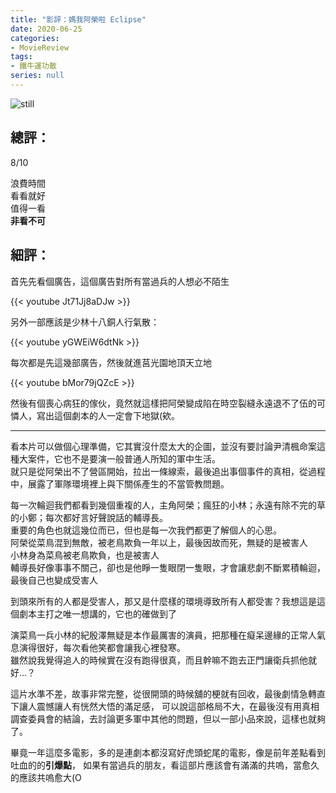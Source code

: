 ```yaml
---
title: "影評：媽我阿榮啦 Eclipse"
date: 2020-06-25
categories:
- MovieReview
tags:
- 鐵牛運功散
series: null
---
```


![still](/images/movie/eclipse.jpg)

## 總評：

8/10

浪費時間  
看看就好  
值得一看  
**非看不可**  
<!--more-->

## 細評：

首先先看個廣告，這個廣告對所有當過兵的人想必不陌生

{{< youtube Jt71Jj8aDJw >}}

另外一部應該是少林十八銅人行氣散：

{{< youtube yGWEiW6dtNk >}}

每次都是先這幾部廣告，然後就進莒光園地頂天立地

{{< youtube bMor79jQZcE >}}

然後有個喪心病狂的傢伙，竟然就這樣把阿榮變成陷在時空裂縫永遠退不了伍的可憐人，寫出這個劇本的人一定會下地獄(欸。

---

看本片可以做個心理準備，它其實沒什麼太大的企圖，並沒有要討論尹清楓命案這種大案件，它也不是要演一般普通人所知的軍中生活。  
就只是從阿榮出不了營區開始，拉出一條線索，最後追出事個事件的真相，從過程中，展露了軍隊環境裡上與下關係產生的不當管教問題。

每一次輪迴我們都看到幾個重複的人，主角阿榮；瘋狂的小林；永遠有除不完的草的小鄭；每次都好言好聲說話的輔導長。  
重要的角色也就這幾位而已，但也是每一次我們都更了解個人的心思。  
阿榮從菜鳥混到無敵，被老鳥欺負一年以上，最後因故而死，無疑的是被害人  
小林身為菜鳥被老鳥欺負，也是被害人  
輔導長好像事事不關己，卻也是他睜一隻眼閉一隻眼，才會讓悲劇不斷累積輪迴，最後自己也變成受害人  

到頭來所有的人都是受害人，那又是什麼樣的環境導致所有人都受害？我想這是這個劇本主打之唯一想講的，它也的確做到了

演菜鳥一兵小林的紀殷澤無疑是本作最厲害的演員，把那種在癡呆邊緣的正常人氣息演得很好，每次看他笑都會讓我心裡發寒。  
雖然說我覺得追人的時候實在沒有跑得很真，而且幹嘛不跑去正門讓衛兵抓他就好…？

這片水準不差，故事非常完整，從很開頭的時候舖的梗就有回收，最後劇情急轉直下讓人震憾讓人有恍然大悟的滿足感，
可以說這部格局不大，在最後沒有用真相調查委員會的結論，去討論更多軍中其他的問題，但以一部小品來說，這樣也就夠了。  

畢竟一年這麼多電影，多的是連劇本都沒寫好虎頭蛇尾的電影，像是前年差點看到吐血的的**引爆點**，
如果有當過兵的朋友，看這部片應該會有滿滿的共嗚，當愈久的應該共嗚愈大(O